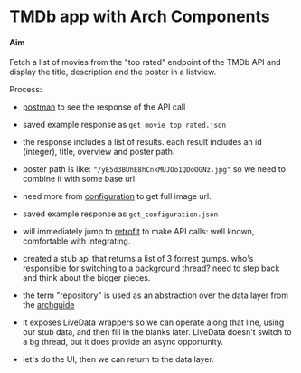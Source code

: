TMDb app with Arch Components
=============================

#### Aim
Fetch a list of movies from the "top rated" endpoint of the TMDb API and display the title, description and the poster in a listview.

Process:

- [postman](https://www.getpostman.com/apps) to see the response of the API call
- saved example response as `get_movie_top_rated.json`
- the response includes a list of results. each result includes an id (integer), title, overview and poster path.
- poster path is like: `"/yE5d3BUhE8hCnkMUJOo1QDoOGNz.jpg"` so we need to combine it with some base url.
- need more from [configuration](https://developers.themoviedb.org/3/configuration/get-api-configuration) to get full image url.
- saved example response as `get_configuration.json`
- will immediately jump to [retrofit](http://square.github.io/retrofit/) to make API calls: well known, comfortable with integrating.

- created a stub api that returns a list of 3 forrest gumps. who's responsible for switching to a background thread? need to step back and think about the bigger pieces.
- the term "repository" is used as an abstraction over the data layer from the [archguide](https://developer.android.com/topic/libraries/architecture/guide.html#fetching_data)
- it exposes LiveData wrappers so we can operate along that line, using our stub data, and then fill in the blanks later. LiveData doesn't switch to a bg thread, but it does provide an async opportunity.

- let's do the UI, then we can return to the data layer.
